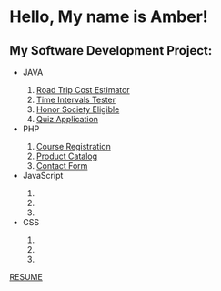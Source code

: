 

<h1>Hello, My name is Amber!</h1> 

<h2>My Software Development Project:</h2>
<ul>
  <li>JAVA</li>
  <ol>
    <li><a href="https://github.com/AmberKRodriguez/RoadTripCostEstimator">Road Trip Cost Estimator</a> </li>
    <li><a href="https://github.com/AmberKRodriguez/TimeIntervalCheck/tree/main">Time Intervals Tester</a></li>
     <li><a href="https://github.com/AmberKRodriguez/HonorSocietyEligible">Honor Society Eligible</a></li>
    <li><a href="">Quiz Application</a></li>
  </ol>
  <li>PHP</li>
  <ol>
    <li><a href="">Course Registration</a> </li>
    <li><a href="">Product Catalog</a></li>
     <li><a href="">Contact Form</a></li>
  </ol>
  <li>JavaScript</li>
  <ol>
    <li><a href=""></a> </li>
    <li><a href=""></a></li>
     <li><a href=""></a></li>
  </ol>
  <li>CSS</li>
  <ol>
    <li><a href=""></a> </li>
    <li><a href=""></a></li>
     <li><a href=""></a></li>
  </ol>
</ul>


<a href="https://amberkrodriguez.github.io/ResumePage/">RESUME</a>

